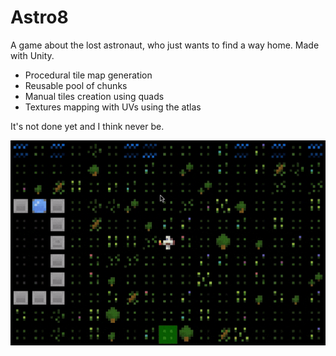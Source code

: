 
# Astro8
A game about the lost astronaut, who just wants to find a way home. Made with Unity.

- Procedural tile map generation
- Reusable pool of chunks
- Manual tiles creation using quads
- Textures mapping with UVs using the atlas

It's not done yet and I think never be.

![Demo GIF](demo.gif)
